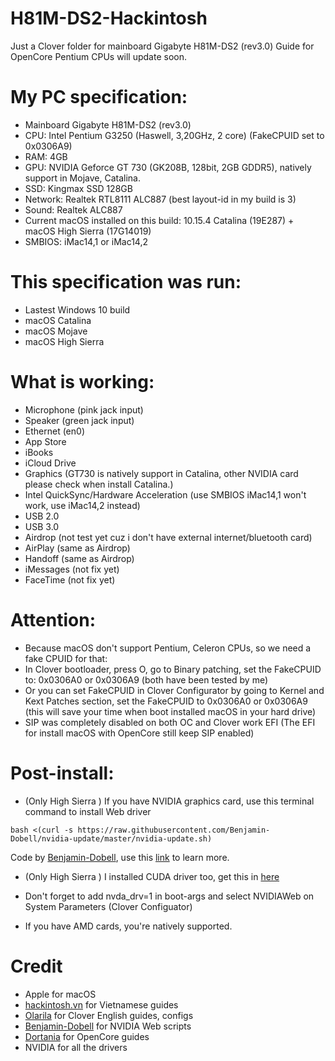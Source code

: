 # H81M-DS2-Hackintosh

Just a Clover folder for mainboard Gigabyte H81M-DS2 (rev3.0)
Guide for OpenCore Pentium CPUs will update soon.

# My PC specification:
+ Mainboard Gigabyte H81M-DS2 (rev3.0)
+ CPU: Intel Pentium G3250 (Haswell, 3,20GHz, 2 core) (FakeCPUID set to 0x0306A9)
+ RAM: 4GB
+ GPU: NVIDIA Geforce GT 730 (GK208B, 128bit, 2GB GDDR5), natively support in Mojave, Catalina.
+ SSD: Kingmax SSD 128GB
+ Network: Realtek RTL8111 ALC887 (best layout-id in my build is 3)
+ Sound: Realtek ALC887
+ Current macOS installed on this build: 10.15.4 Catalina (19E287) + macOS High Sierra (17G14019)
+ SMBIOS: iMac14,1 or iMac14,2

# This specification was run:
+ Lastest Windows 10 build
+ macOS Catalina
+ macOS Mojave
+ macOS High Sierra

# What is working:
+ Microphone (pink jack input)
+ Speaker (green jack input) 
+ Ethernet (en0)
+ App Store
+ iBooks
+ iCloud Drive
+ Graphics (GT730 is natively support in Catalina, other NVIDIA card please check when install Catalina.)
+ Intel QuickSync/Hardware Acceleration (use SMBIOS iMac14,1 won't work, use iMac14,2 instead)
+ USB 2.0
+ USB 3.0
+ Airdrop (not test yet cuz i don't have external internet/bluetooth card)
+ AirPlay (same as Airdrop)
+ Handoff (same as Airdrop)
+ iMessages (not fix yet)
+ FaceTime (not fix yet)

# Attention:
+ Because macOS don't support Pentium, Celeron CPUs, so we need a fake CPUID for that:
+ In Clover bootloader, press O, go to Binary patching, set the FakeCPUID to: 0x0306A0 or 0x0306A9 (both have been tested by me)
+ Or you can set FakeCPUID in Clover Configurator by going to Kernel and Kext Patches section, set the FakeCPUID to 0x0306A0 or 0x0306A9 (this will save your time when boot installed macOS in your hard drive)
+ SIP was completely disabled on both OC and Clover work EFI (The EFI for install macOS with OpenCore still keep SIP enabled)

# Post-install:
+ (Only High Sierra ) If you have NVIDIA graphics card, use this terminal command to install Web driver

```
bash <(curl -s https://raw.githubusercontent.com/Benjamin-Dobell/nvidia-update/master/nvidia-update.sh)
```
Code by [Benjamin-Dobell](https://github.com/Benjamin-Dobell/), use this [link](https://github.com/Benjamin-Dobell/nvidia-update/) to learn more.
+ (Only High Sierra ) I installed CUDA driver too, get this in [here](https://www.nvidia.com/en-us/drivers/cuda/mac-driver-archive/)
+ Don't forget to add nvda_drv=1 in boot-args and select NVIDIAWeb on System Parameters (Clover Configuator)

+ If you have AMD cards, you're natively supported.

# Credit
+ Apple for macOS
+ [hackintosh.vn](https://hackintosh.vn) for Vietnamese guides
+ [Olarila](https://olarila.com) for Clover English guides, configs
+ [Benjamin-Dobell](https://github.com/Benjamin-Dobell/) for NVIDIA Web scripts
+ [Dortania](https://dortania.github.io/OpenCore-Install-Guide/) for OpenCore guides
+ NVIDIA for all the drivers
